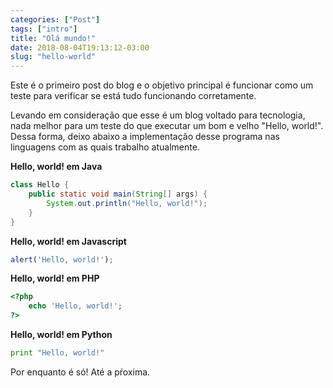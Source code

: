 ```yaml
---
categories: ["Post"]
tags: ["intro"]
title: "Olá mundo!"
date: 2018-08-04T19:13:12-03:00
slug: "hello-world"
---
```


Este é o primeiro post do blog e o objetivo principal é funcionar como um teste para verificar se está tudo funcionando corretamente.

Levando em consideração que esse é um blog voltado para tecnologia, nada melhor para um teste do que executar um bom e velho "Hello, world!". Dessa forma, deixo abaixo a implementação desse programa nas linguagens com as quais trabalho atualmente.

**Hello, world! em Java**
```java
class Hello {
    public static void main(String[] args) {
        System.out.println("Hello, world!");
    }
}
```

**Hello, world! em Javascript**
```javascript
alert('Hello, world!');
```

**Hello, world! em PHP**
```php
<?php
    echo 'Hello, world!';
?>
```

**Hello, world! em Python**
```python
print "Hello, world!"
```

Por enquanto é só! Até a pŕoxima.

